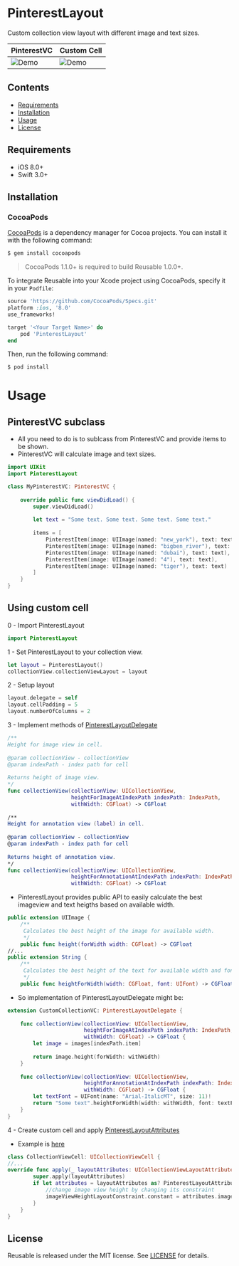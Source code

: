 # PinterestLayout

Custom collection view layout with different image and text sizes.

|             PinterestVC         |         Custom Cell          |
|---------------------------------|------------------------------|
|![Demo](https://github.com/MagicLab-team/PinterestLayout/blob/master/PinterestLayoutExample/DemoAssets/Demo_1.gif)|![Demo](https://github.com/MagicLab-team/PinterestLayout/blob/master/PinterestLayoutExample/DemoAssets/Demo_2.gif)|

## Contents
- [Requirements](#requirements)
- [Installation](#installation)
- [Usage](#usage)
- [License](#license)


## Requirements

- iOS 8.0+
- Swift 3.0+

## Installation

### CocoaPods

[CocoaPods](http://cocoapods.org) is a dependency manager for Cocoa projects. You can install it with the following command:

```bash
$ gem install cocoapods
```

> CocoaPods 1.1.0+ is required to build Reusable 1.0.0+.

To integrate Reusable into your Xcode project using CocoaPods, specify it in your `Podfile`:

```ruby
source 'https://github.com/CocoaPods/Specs.git'
platform :ios, '8.0'
use_frameworks!

target '<Your Target Name>' do
    pod 'PinterestLayout'
end
```

Then, run the following command:

```bash
$ pod install
```

# Usage

## PinterestVC subclass

- All you need to do is to sublcass from PinterestVC and provide items to be shown.
- PinterestVC will calculate image and text sizes.

```swift
import UIKit
import PinterestLayout

class MyPinterestVC: PinterestVC {
    
    override public func viewDidLoad() {
        super.viewDidLoad()
        
        let text = "Some text. Some text. Some text. Some text."
        
        items = [
            PinterestItem(image: UIImage(named: "new_york"), text: text),
            PinterestItem(image: UIImage(named: "bigben_river"), text: text),
            PinterestItem(image: UIImage(named: "dubai"), text: text),
            PinterestItem(image: UIImage(named: "4"), text: text),
            PinterestItem(image: UIImage(named: "tiger"), text: text)
        ]
    }
}
```

## Using custom cell

0 - Import PinterestLayout
```swift
import PinterestLayout
```

1 - Set PinterestLayout to your collection view.
```swift
let layout = PinterestLayout()
collectionView.collectionViewLayout = layout
```

2 - Setup layout 
```swift
layout.delegate = self
layout.cellPadding = 5
layout.numberOfColumns = 2
```

3 - Implement methods of [PinterestLayoutDelegate](https://github.com/MagicLab-team/PinterestLayout/blob/master/PinterestLayout/PinterestLayoutDelegate.swift)
```swift 
/**
Height for image view in cell.
     
@param collectionView - collectionView
@param indexPath - index path for cell
     
Returns height of image view.
*/
func collectionView(collectionView: UICollectionView,
                    heightForImageAtIndexPath indexPath: IndexPath,
                    withWidth: CGFloat) -> CGFloat
    
/**
Height for annotation view (label) in cell.
     
@param collectionView - collectionView
@param indexPath - index path for cell
     
Returns height of annotation view.
*/
func collectionView(collectionView: UICollectionView,
                    heightForAnnotationAtIndexPath indexPath: IndexPath,
                    withWidth: CGFloat) -> CGFloat
```

- PinterestLayout provides public API to easily calculate the best imageview and text heigths based on available width. 

```swift
public extension UIImage {
    /**
     Calculates the best height of the image for available width.
     */
    public func height(forWidth width: CGFloat) -> CGFloat
//...
public extension String {
    /**
     Calculates the best height of the text for available width and font used.
     */
    public func heightForWidth(width: CGFloat, font: UIFont) -> CGFloat 
```
- So implementation of PinterestLayoutDelegate might be:
```swift
extension CustomCollectionVC: PinterestLayoutDelegate {
    
    func collectionView(collectionView: UICollectionView,
                        heightForImageAtIndexPath indexPath: IndexPath,
                        withWidth: CGFloat) -> CGFloat {
        let image = images[indexPath.item]
        
        return image.height(forWidth: withWidth)
    }
    
    func collectionView(collectionView: UICollectionView,
                        heightForAnnotationAtIndexPath indexPath: IndexPath,
                        withWidth: CGFloat) -> CGFloat {
        let textFont = UIFont(name: "Arial-ItalicMT", size: 11)!                
        return "Some text".heightForWidth(width: withWidth, font: textFont)
    }
}
```

4 - Create custom cell and apply [PinterestLayoutAttributes](https://github.com/MagicLab-team/PinterestLayout/blob/master/PinterestLayout/PinterestLayoutAttributes.swift)
- Example is [here](https://github.com/MagicLab-team/PinterestLayout/blob/master/PinterestLayoutExample/CollectionViewCell.swift)
```swift
class CollectionViewCell: UICollectionViewCell {
//...
override func apply(_ layoutAttributes: UICollectionViewLayoutAttributes) {
        super.apply(layoutAttributes)
        if let attributes = layoutAttributes as? PinterestLayoutAttributes {
            //change image view height by changing its constraint
            imageViewHeightLayoutConstraint.constant = attributes.imageHeight
        }
    }
}
```

## License

Reusable is released under the MIT license. See [LICENSE](https://github.com/KhrystynaShevchuk/CustomCollectionViewWithLayouts/blob/master/LICENSE) for details.

